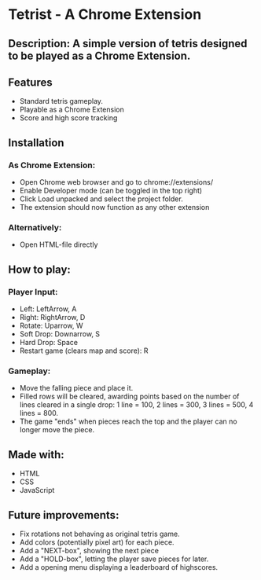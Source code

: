 # Tetrist - A Chrome Extension

## Description: A simple version of tetris designed to be played as a Chrome Extension.

## Features
- Standard tetris gameplay.
- Playable as a Chrome Extension
- Score and high score tracking

## Installation
### As Chrome Extension:
- Open Chrome web browser and go to chrome://extensions/
- Enable Developer mode (can be toggled in the top right)
- Click Load unpacked and select the project folder.
- The extension should now function as any other extension

### Alternatively:
- Open HTML-file directly

## How to play:
### Player Input:
- Left: LeftArrow, A
- Right: RightArrow, D
- Rotate: Uparrow, W
- Soft Drop: Downarrow, S
- Hard Drop: Space
- Restart game (clears map and score): R

### Gameplay:
- Move the falling piece and place it.
- Filled rows will be cleared, awarding points based on the number of lines cleared in a single drop: 1 line = 100, 2 lines = 300, 3 lines = 500, 4 lines = 800.
- The game "ends" when pieces reach the top and the player can no longer move the piece.

## Made with:
- HTML
- CSS
- JavaScript

## Future improvements:
- Fix rotations not behaving as original tetris game.
- Add colors (potentially pixel art) for each piece.
- Add a "NEXT-box", showing the next piece
- Add a "HOLD-box", letting the player save pieces for later.
- Add a opening menu displaying a leaderboard of highscores.


